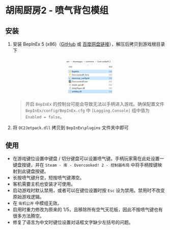 # 胡闹厨房2 - 喷气背包模组

## 安装

1. 安装 BepInEx 5 (x86)（[GitHub](https://github.com/BepInEx/BepInEx/releases) 或 [百度网盘链接](https://pan.baidu.com/s/1G81rpJNwVsJplJi6fD2jPA?pwd=lobe)），解压后拷贝到游戏根目录下

   <div align="center">
       <img src="bepinex.png" width="30%" height="30%" />
   </div>

   > 开启 `BepInEx` 的控制台可能会导致无法以手柄进入游戏。确保配置文件 `BepInEx/config/BepInEx.cfg` 中 `[Logging.Console]` 组中值为 `Enabled = false`。

2. 将 `OC2Jetpack.dll` 拷贝到 `BepInEx\plugins` 文件夹中即可



## 使用

- 在游戏键位设置中键盘 / 切分键盘可以设置喷气键。手柄玩家需在此处设置一键盘按键，并在 `Steam - 库 - Overcooked! 2 - 控制器布局` 中将手柄按键映射到此键盘按键。
- 长按喷气键升空，短按喷气键滞空。
- 客机需要主机也安装才可使用。
- 启动游戏时默认禁用，或者可以在键位设置时按 `Esc` 设为禁用。禁用时不改变原始游戏逻辑。
- 在 `街机公开` 中模组无效。
- 启用时重力修改为原来的 1/5，且移除所有空气天花板，因此不按喷气键也有很多方法腾空。
- 修复了语言为中文时键位设置对话框文字缺少左括号的问题。

